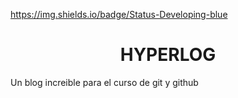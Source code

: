 https://img.shields.io/badge/Status-Developing-blue
<h1 align="center"> HYPERLOG </h1>

Un blog increible para el curso de git y github

